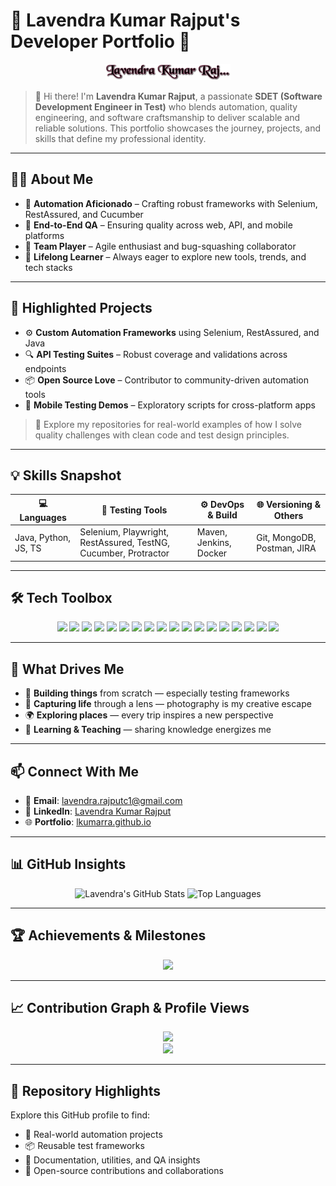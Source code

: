 
# 🌟 **Lavendra Kumar Rajput's Developer Portfolio** 🌟

<p align="center">
  <img src="https://raw.githubusercontent.com/lkumarra/lkumarra/master/lavendra.png" alt="Lavendra Kumar Rajput" width="200" />
</p>

> 👋 Hi there! I'm **Lavendra Kumar Rajput**, a passionate **SDET (Software Development Engineer in Test)** who blends automation, quality engineering, and software craftsmanship to deliver scalable and reliable solutions. This portfolio showcases the journey, projects, and skills that define my professional identity.

---

## 👨‍💻 **About Me**

- 🧪 **Automation Aficionado** – Crafting robust frameworks with Selenium, RestAssured, and Cucumber  
- 📱 **End-to-End QA** – Ensuring quality across web, API, and mobile platforms  
- 🤝 **Team Player** – Agile enthusiast and bug-squashing collaborator  
- 🌱 **Lifelong Learner** – Always eager to explore new tools, trends, and tech stacks

---

## 🚀 **Highlighted Projects**

- ⚙️ **Custom Automation Frameworks** using Selenium, RestAssured, and Java  
- 🔍 **API Testing Suites** – Robust coverage and validations across endpoints  
- 📦 **Open Source Love** – Contributor to community-driven automation tools  
- 📱 **Mobile Testing Demos** – Exploratory scripts for cross-platform apps

> 🔗 Explore my repositories for real-world examples of how I solve quality challenges with clean code and test design principles.

---

## 💡 **Skills Snapshot**

| 💻 Languages | 🧪 Testing Tools | ⚙️ DevOps & Build | 🌐 Versioning & Others |
|--------------|------------------|------------------|------------------------|
| Java, Python, JS, TS | Selenium, Playwright, RestAssured, TestNG, Cucumber, Protractor | Maven, Jenkins, Docker | Git, MongoDB, Postman, JIRA |

---

## 🛠️ **Tech Toolbox**

<p align="center">
  <img src="https://img.shields.io/badge/Java-007396?style=flat&logo=java&logoColor=white" />
  <img src="https://img.shields.io/badge/Python-3776AB?style=flat&logo=python&logoColor=white" />
  <img src="https://img.shields.io/badge/Selenium-43B02A?style=flat&logo=selenium&logoColor=white" />
  <img src="https://img.shields.io/badge/Cucumber-23D96C?style=flat&logo=cucumber&logoColor=white" />
  <img src="https://img.shields.io/badge/RestAssured-FF6F00?style=flat&logo=java&logoColor=white" />
  <img src="https://img.shields.io/badge/TestNG-EF6C00?style=flat&logo=testng&logoColor=white" />
  <img src="https://img.shields.io/badge/Jenkins-D24939?style=flat&logo=jenkins&logoColor=white" />
  <img src="https://img.shields.io/badge/Docker-2496ED?style=flat&logo=docker&logoColor=white" />
  <img src="https://img.shields.io/badge/Git-F05032?style=flat&logo=git&logoColor=white" />
  <img src="https://img.shields.io/badge/Maven-C71A3A?style=flat&logo=apache-maven&logoColor=white" />
  <img src="https://img.shields.io/badge/Spring%20Boot-6DB33F?style=flat&logo=springboot&logoColor=white" />
  <img src="https://img.shields.io/badge/Elasticsearch-005571?style=flat&logo=elasticsearch&logoColor=white" />
  <img src="https://img.shields.io/badge/MongoDB-47A248?style=flat&logo=mongodb&logoColor=white" />
  <img src="https://img.shields.io/badge/MSSQL-CC2927?style=flat&logo=microsoftsqlserver&logoColor=white" />
  <img src="https://img.shields.io/badge/MySQL-4479A1?style=flat&logo=mysql&logoColor=white" />
  <img src="https://img.shields.io/badge/VSCode-007ACC?style=flat&logo=visualstudiocode&logoColor=white" />
  <img src="https://img.shields.io/badge/PyCharm-000000?style=flat&logo=pycharm&logoColor=white" />
  <img src="https://img.shields.io/badge/IntelliJ%20IDEA-000000?style=flat&logo=intellijidea&logoColor=white" />
</p>

---

## 🎯 **What Drives Me**

- 🔧 **Building things** from scratch — especially testing frameworks  
- 📸 **Capturing life** through a lens — photography is my creative escape  
- 🌍 **Exploring places** — every trip inspires a new perspective  
- 🧠 **Learning & Teaching** — sharing knowledge energizes me

---

## 📫 **Connect With Me**

- 📧 **Email**: [lavendra.rajputc1@gmail.com](mailto:lavendra.rajputc1@gmail.com)  
- 🔗 **LinkedIn**: [Lavendra Kumar Rajput](https://linkedin.com/in/lavendra-kumar-rajput-112ab2106)  
- 🌐 **Portfolio**: [lkumarra.github.io](https://lkumarra.github.io)

---

## 📊 **GitHub Insights**

<p align="center">
  <img src="https://github-readme-stats.vercel.app/api?username=lkumarra&show_icons=true&theme=radical" alt="Lavendra's GitHub Stats" />
  <img src="https://github-readme-stats.vercel.app/api/top-langs/?username=lkumarra&layout=compact&theme=radical" alt="Top Languages" />
</p>

---

## 🏆 **Achievements & Milestones**

<p align="center">
  <img src="https://github-profile-trophy.vercel.app/?username=lkumarra&theme=radical&no-frame=true&no-bg=true" />
</p>

---

## 📈 **Contribution Graph & Profile Views**

<p align="center">
  <img src="https://github-contribution-stats.vercel.app/api?username=lkumarra&include_all_commits=true&count_private=true&theme=radical" />
  <br/>
  <img src="https://komarev.com/ghpvc/?username=lkumarra&label=Profile%20views&color=0e75b6&style=flat" />
</p>

---

## 📁 **Repository Highlights**

Explore this GitHub profile to find:
- 🧪 Real-world automation projects  
- 📦 Reusable test frameworks  
- 📝 Documentation, utilities, and QA insights  
- 🤝 Open-source contributions and collaborations
